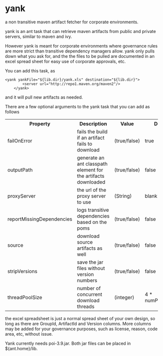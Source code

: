 yank
====

a non transitive maven artifact fetcher for corporate environments.


yank is an ant task that can retrieve maven artifacts from public and private servers, similar to maven and ivy.

However yank is meant for corporate environments where governance rules are more strict than transitive 
dependency managers allow. yank only pulls down what you ask for, and the the files to be pulled are documented
in an excel spread sheet for easy use of corporate approvals, etc.

You can add this task, as

    <yank yankFile="${lib.dir}/yank.xls" destination="${lib.dir}">
            <server url="http://repo1.maven.org/maven2"/>
        </yank>

and it will pull new artifacts as needed.

There are a few optional arguments to the yank task that you can add as follows

<table>
   <tr>
      <th>Property</th>
      <th>Description</th>
      <th>Value</th>
      <th>Default</th>
   </tr>
   <tr>
      <td>failOnError</td>
      <td>fails the build if an artifact fails to download</td>
      <td>(true/false)</td>
      <td>true</td>
   </tr>
   <tr>
      <td>outputPath</td>
      <td>generate an ant classpath element for the artifacts downloaded</td>
      <td>(true/false)</td>
      <td>false</td>
   </tr>
   <tr>
      <td>proxyServer</td>
      <td>the url of the proxy server to use</td>
      <td>(String)</td>
      <td>blank</td>
   </tr>
   <tr>
      <td>reportMissingDependencies</td>
      <td>logs transitive dependencies based on the poms</td>
      <td>(true/false)</td>
      <td>false</td>
   </tr>    
   <tr>
      <td>source</td>
      <td>download source artifacts as well</td>
      <td>(true/false)</td>
      <td>false</td>
   </tr>    
   <tr>
      <td>stripVersions</td>
      <td>save the jar files without version numbers</td>
      <td>(true/false)</td>
      <td>false</td>
   </tr>  
   <tr>
      <td>threadPoolSize</td>
      <td>number of concurrent download threads</td>
      <td>(integer)</td>
      <td>4 * numProcessors</td>
   </tr>
</table>

the excel spreadsheet is just a normal spread sheet of your own design, so long as there are GroupId, 
ArtifactId and Version columns. More columns may be added for your governance purposes, such as license, reason,
code area, etc, without issue.

Yank currently needs poi-3.9.jar. Both jar files can be placed in ${ant.home}/lib.

